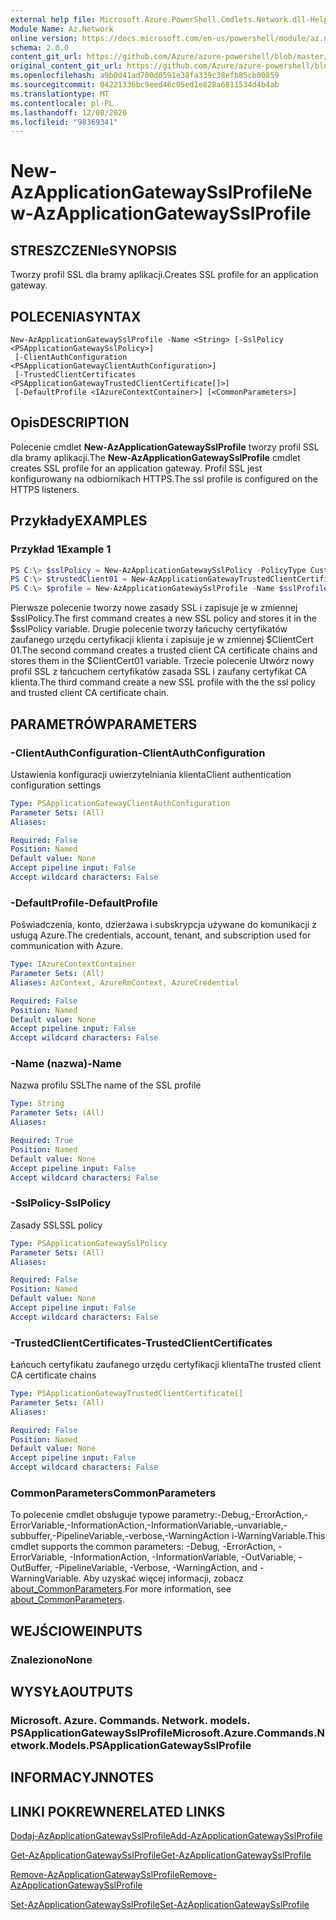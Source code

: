 ```yaml
---
external help file: Microsoft.Azure.PowerShell.Cmdlets.Network.dll-Help.xml
Module Name: Az.Network
online version: https://docs.microsoft.com/en-us/powershell/module/az.network/new-azapplicationgatewaysslprofile
schema: 2.0.0
content_git_url: https://github.com/Azure/azure-powershell/blob/master/src/Network/Network/help/New-AzApplicationGatewaySslProfile.md
original_content_git_url: https://github.com/Azure/azure-powershell/blob/master/src/Network/Network/help/New-AzApplicationGatewaySslProfile.md
ms.openlocfilehash: a9b0d41ad700d0591e38fa339c38efb85cb00859
ms.sourcegitcommit: 04221336bc9eed46c05ed1e828a6811534d4b4ab
ms.translationtype: MT
ms.contentlocale: pl-PL
ms.lasthandoff: 12/08/2020
ms.locfileid: "98369341"
---
```

# <span data-ttu-id="3f9bc-101">New-AzApplicationGatewaySslProfile</span><span class="sxs-lookup"><span data-stu-id="3f9bc-101">New-AzApplicationGatewaySslProfile</span></span>

## <span data-ttu-id="3f9bc-102">STRESZCZENIe</span><span class="sxs-lookup"><span data-stu-id="3f9bc-102">SYNOPSIS</span></span>
<span data-ttu-id="3f9bc-103">Tworzy profil SSL dla bramy aplikacji.</span><span class="sxs-lookup"><span data-stu-id="3f9bc-103">Creates SSL profile for an application gateway.</span></span>

## <span data-ttu-id="3f9bc-104">POLECENIA</span><span class="sxs-lookup"><span data-stu-id="3f9bc-104">SYNTAX</span></span>

```
New-AzApplicationGatewaySslProfile -Name <String> [-SslPolicy <PSApplicationGatewaySslPolicy>]
 [-ClientAuthConfiguration <PSApplicationGatewayClientAuthConfiguration>]
 [-TrustedClientCertificates <PSApplicationGatewayTrustedClientCertificate[]>]
 [-DefaultProfile <IAzureContextContainer>] [<CommonParameters>]
```

## <span data-ttu-id="3f9bc-105">Opis</span><span class="sxs-lookup"><span data-stu-id="3f9bc-105">DESCRIPTION</span></span>
<span data-ttu-id="3f9bc-106">Polecenie cmdlet **New-AzApplicationGatewaySslProfile** tworzy profil SSL dla bramy aplikacji.</span><span class="sxs-lookup"><span data-stu-id="3f9bc-106">The **New-AzApplicationGatewaySslProfile** cmdlet creates SSL profile for an application gateway.</span></span> <span data-ttu-id="3f9bc-107">Profil SSL jest konfigurowany na odbiornikach HTTPS.</span><span class="sxs-lookup"><span data-stu-id="3f9bc-107">The ssl profile is configured on the HTTPS listeners.</span></span>

## <span data-ttu-id="3f9bc-108">Przykłady</span><span class="sxs-lookup"><span data-stu-id="3f9bc-108">EXAMPLES</span></span>

### <span data-ttu-id="3f9bc-109">Przykład 1</span><span class="sxs-lookup"><span data-stu-id="3f9bc-109">Example 1</span></span>
```powershell
PS C:\> $sslPolicy = New-AzApplicationGatewaySslPolicy -PolicyType Custom -MinProtocolVersion TLSv1_1 -CipherSuite "TLS_ECDHE_ECDSA_WITH_AES_128_GCM_SHA256", "TLS_ECDHE_ECDSA_WITH_AES_256_GCM_SHA384", "TLS_ECDHE_RSA_WITH_AES_128_CBC_SHA", "TLS_RSA_WITH_AES_128_GCM_SHA256"
PS C:\> $trustedClient01 = New-AzApplicationGatewayTrustedClientCertificate -Name "ClientCert01" -CertificateFile "C:\clientCAChain1.cer"
PS C:\> $profile = New-AzApplicationGatewaySslProfile -Name $sslProfile01Name -SslPolicy $sslPolicy -TrustedClientCertificates $trustedClient01
```
<span data-ttu-id="3f9bc-110">Pierwsze polecenie tworzy nowe zasady SSL i zapisuje je w zmiennej $sslPolicy.</span><span class="sxs-lookup"><span data-stu-id="3f9bc-110">The first command creates a new SSL policy and stores it in the $sslPolicy variable.</span></span>
<span data-ttu-id="3f9bc-111">Drugie polecenie tworzy łańcuchy certyfikatów zaufanego urzędu certyfikacji klienta i zapisuje je w zmiennej $ClientCert 01.</span><span class="sxs-lookup"><span data-stu-id="3f9bc-111">The second command creates a trusted client CA certificate chains and stores them in the $ClientCert01 variable.</span></span>
<span data-ttu-id="3f9bc-112">Trzecie polecenie Utwórz nowy profil SSL z łańcuchem certyfikatów zasada SSL i zaufany certyfikat CA klienta.</span><span class="sxs-lookup"><span data-stu-id="3f9bc-112">The third command create a new SSL profile with the the ssl policy and trusted client CA certificate chain.</span></span>

## <span data-ttu-id="3f9bc-113">PARAMETRÓW</span><span class="sxs-lookup"><span data-stu-id="3f9bc-113">PARAMETERS</span></span>

### <span data-ttu-id="3f9bc-114">-ClientAuthConfiguration</span><span class="sxs-lookup"><span data-stu-id="3f9bc-114">-ClientAuthConfiguration</span></span>
<span data-ttu-id="3f9bc-115">Ustawienia konfiguracji uwierzytelniania klienta</span><span class="sxs-lookup"><span data-stu-id="3f9bc-115">Client authentication configuration settings</span></span>

```yaml
Type: PSApplicationGatewayClientAuthConfiguration
Parameter Sets: (All)
Aliases:

Required: False
Position: Named
Default value: None
Accept pipeline input: False
Accept wildcard characters: False
```

### <span data-ttu-id="3f9bc-116">-DefaultProfile</span><span class="sxs-lookup"><span data-stu-id="3f9bc-116">-DefaultProfile</span></span>
<span data-ttu-id="3f9bc-117">Poświadczenia, konto, dzierżawa i subskrypcja używane do komunikacji z usługą Azure.</span><span class="sxs-lookup"><span data-stu-id="3f9bc-117">The credentials, account, tenant, and subscription used for communication with Azure.</span></span>

```yaml
Type: IAzureContextContainer
Parameter Sets: (All)
Aliases: AzContext, AzureRmContext, AzureCredential

Required: False
Position: Named
Default value: None
Accept pipeline input: False
Accept wildcard characters: False
```

### <span data-ttu-id="3f9bc-118">-Name (nazwa)</span><span class="sxs-lookup"><span data-stu-id="3f9bc-118">-Name</span></span>
<span data-ttu-id="3f9bc-119">Nazwa profilu SSL</span><span class="sxs-lookup"><span data-stu-id="3f9bc-119">The name of the SSL profile</span></span>

```yaml
Type: String
Parameter Sets: (All)
Aliases:

Required: True
Position: Named
Default value: None
Accept pipeline input: False
Accept wildcard characters: False
```

### <span data-ttu-id="3f9bc-120">-SslPolicy</span><span class="sxs-lookup"><span data-stu-id="3f9bc-120">-SslPolicy</span></span>
<span data-ttu-id="3f9bc-121">Zasady SSL</span><span class="sxs-lookup"><span data-stu-id="3f9bc-121">SSL policy</span></span>

```yaml
Type: PSApplicationGatewaySslPolicy
Parameter Sets: (All)
Aliases:

Required: False
Position: Named
Default value: None
Accept pipeline input: False
Accept wildcard characters: False
```

### <span data-ttu-id="3f9bc-122">-TrustedClientCertificates</span><span class="sxs-lookup"><span data-stu-id="3f9bc-122">-TrustedClientCertificates</span></span>
<span data-ttu-id="3f9bc-123">Łańcuch certyfikatu zaufanego urzędu certyfikacji klienta</span><span class="sxs-lookup"><span data-stu-id="3f9bc-123">The trusted client CA certificate chains</span></span>

```yaml
Type: PSApplicationGatewayTrustedClientCertificate[]
Parameter Sets: (All)
Aliases:

Required: False
Position: Named
Default value: None
Accept pipeline input: False
Accept wildcard characters: False
```

### <span data-ttu-id="3f9bc-124">CommonParameters</span><span class="sxs-lookup"><span data-stu-id="3f9bc-124">CommonParameters</span></span>
<span data-ttu-id="3f9bc-125">To polecenie cmdlet obsługuje typowe parametry:-Debug,-ErrorAction,-ErrorVariable,-InformationAction,-InformationVariable,-unvariable,-subbuffer,-PipelineVariable,-verbose,-WarningAction i-WarningVariable.</span><span class="sxs-lookup"><span data-stu-id="3f9bc-125">This cmdlet supports the common parameters: -Debug, -ErrorAction, -ErrorVariable, -InformationAction, -InformationVariable, -OutVariable, -OutBuffer, -PipelineVariable, -Verbose, -WarningAction, and -WarningVariable.</span></span> <span data-ttu-id="3f9bc-126">Aby uzyskać więcej informacji, zobacz [about_CommonParameters](http://go.microsoft.com/fwlink/?LinkID=113216).</span><span class="sxs-lookup"><span data-stu-id="3f9bc-126">For more information, see [about_CommonParameters](http://go.microsoft.com/fwlink/?LinkID=113216).</span></span>

## <span data-ttu-id="3f9bc-127">WEJŚCIOWE</span><span class="sxs-lookup"><span data-stu-id="3f9bc-127">INPUTS</span></span>

### <span data-ttu-id="3f9bc-128">Znaleziono</span><span class="sxs-lookup"><span data-stu-id="3f9bc-128">None</span></span>

## <span data-ttu-id="3f9bc-129">WYSYŁA</span><span class="sxs-lookup"><span data-stu-id="3f9bc-129">OUTPUTS</span></span>

### <span data-ttu-id="3f9bc-130">Microsoft. Azure. Commands. Network. models. PSApplicationGatewaySslProfile</span><span class="sxs-lookup"><span data-stu-id="3f9bc-130">Microsoft.Azure.Commands.Network.Models.PSApplicationGatewaySslProfile</span></span>

## <span data-ttu-id="3f9bc-131">INFORMACYJN</span><span class="sxs-lookup"><span data-stu-id="3f9bc-131">NOTES</span></span>

## <span data-ttu-id="3f9bc-132">LINKI POKREWNE</span><span class="sxs-lookup"><span data-stu-id="3f9bc-132">RELATED LINKS</span></span>

[<span data-ttu-id="3f9bc-133">Dodaj-AzApplicationGatewaySslProfile</span><span class="sxs-lookup"><span data-stu-id="3f9bc-133">Add-AzApplicationGatewaySslProfile</span></span>](./Add-AzApplicationGatewaySslProfile.md)

[<span data-ttu-id="3f9bc-134">Get-AzApplicationGatewaySslProfile</span><span class="sxs-lookup"><span data-stu-id="3f9bc-134">Get-AzApplicationGatewaySslProfile</span></span>](./Get-AzApplicationGatewaySslProfile.md)

[<span data-ttu-id="3f9bc-135">Remove-AzApplicationGatewaySslProfile</span><span class="sxs-lookup"><span data-stu-id="3f9bc-135">Remove-AzApplicationGatewaySslProfile</span></span>](./Remove-AzApplicationGatewaySslProfile.md)

[<span data-ttu-id="3f9bc-136">Set-AzApplicationGatewaySslProfile</span><span class="sxs-lookup"><span data-stu-id="3f9bc-136">Set-AzApplicationGatewaySslProfile</span></span>](./Set-AzApplicationGatewaySslProfile.md)